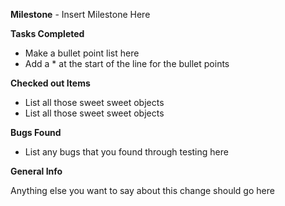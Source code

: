 **Milestone** - Insert Milestone Here

**Tasks Completed**

* Make a bullet point list here
* Add a * at the start of the line for the bullet points

**Checked out Items**
* List all those sweet sweet objects
* List all those sweet sweet objects

**Bugs Found**

* List any bugs that you found through testing here

**General Info**

Anything else you want to say about this change should go here
